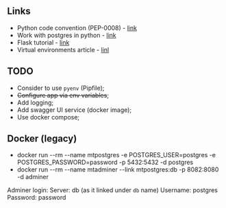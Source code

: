 ## Links

- Python code convention (PEP-0008) - [link](https://peps.python.org/pep-0008/)
- Work with postgres in python - [link](https://stackabuse.com/using-sqlalchemy-with-flask-and-postgresql/)
- Flask tutorial - [link](https://pythonbasics.org/flask-tutorial-hello-world/)
- Virtual environments article - [linl](https://docs.python-guide.org/dev/virtualenvs/#virtualenvironments-ref)

## TODO

- Consider to use `pyenv` (Pipfile);
- ~~Configure app via env variables~~;
- Add logging;
- Add swagger UI service (docker image);
- Use docker compose;

## Docker (legacy)

- docker run --rm --name mtpostgres -e POSTGRES_USER=postgres -e POSTGRES_PASSWORD=password -p 5432:5432 -d postgres
- docker run --rm --name mtadminer --link mtpostgres:db -p 8082:8080 -d adminer

Adminer login:
Server: db (as it linked under `db` name)
Username: postgres
Password: password